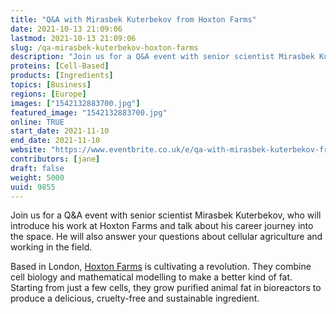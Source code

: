 ```yaml
---
title: "Q&A with Mirasbek Kuterbekov from Hoxton Farms"
date: 2021-10-13 21:09:06
lastmod: 2021-10-13 21:09:06
slug: /qa-mirasbek-kuterbekov-hoxton-farms
description: "Join us for a Q&A event with senior scientist Mirasbek Kuterbekov, who will introduce his work at Hoxton Farms and talk about his career journey into the space. He will also answer your questions about cellular agriculture and working in the field.Based in London, Hoxton Farms is cultivating a revolution. They combine cell biology and mathematical modelling to make a better kind of fat. Starting from just a few cells, they grow purified animal fat in bioreactors to produce a delicious, cruelty-free and sustainable ingredient."
proteins: [Cell-Based]
products: [Ingredients]
topics: [Business]
regions: [Europe]
images: ["1542132883700.jpg"]
featured_image: "1542132883700.jpg"
online: TRUE
start_date: 2021-11-10
end_date: 2021-11-10
website: "https://www.eventbrite.co.uk/e/qa-with-mirasbek-kuterbekov-from-hoxton-farms-tickets-187061414727"
contributors: [jane]
draft: false
weight: 5000
uuid: 9855
---
```

<p>Join us for a Q&A event with senior scientist Mirasbek Kuterbekov, who will introduce his work at Hoxton Farms and talk about his career journey into the space. He will also answer your questions about cellular agriculture and working in the field.</p>
<p>Based in London, <a href="https://hoxtonfarms.com/">Hoxton Farms</a> is cultivating a revolution. They combine cell biology and mathematical modelling to make a better kind of fat. Starting from just a few cells, they grow purified animal fat in bioreactors to produce a delicious, cruelty-free and sustainable ingredient.</p>
